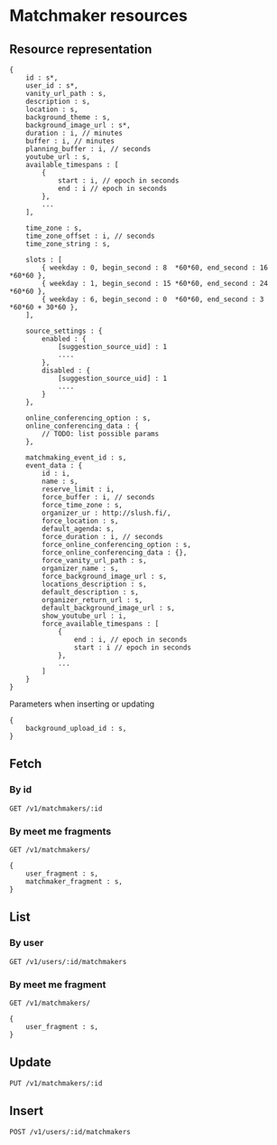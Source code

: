 # Matchmaker resources

## Resource representation

    {
        id : s*,
        user_id : s*,
        vanity_url_path : s,
        description : s,
        location : s,
        background_theme : s,
        background_image_url : s*,
        duration : i, // minutes
        buffer : i, // minutes
        planning_buffer : i, // seconds
        youtube_url : s,
        available_timespans : [
            {
                start : i, // epoch in seconds
                end : i // epoch in seconds
            },
            ...
        ],
        
        time_zone : s,
        time_zone_offset : i, // seconds
        time_zone_string : s,

        slots : [
            { weekday : 0, begin_second : 8  *60*60, end_second : 16 *60*60 },
            { weekday : 1, begin_second : 15 *60*60, end_second : 24 *60*60 },
            { weekday : 6, begin_second : 0  *60*60, end_second : 3  *60*60 + 30*60 },
        ],
        
        source_settings : {
            enabled : {
                [suggestion_source_uid] : 1
                ....
            },
            disabled : {
                [suggestion_source_uid] : 1
                ....
            }
        },
        
        online_conferencing_option : s,
        online_conferencing_data : {
            // TODO: list possible params
        },
        
        matchmaking_event_id : s,
        event_data : {
            id : i,
            name : s,
            reserve_limit : i,
            force_buffer : i, // seconds
            force_time_zone : s,
            organizer_ur : http://slush.fi/,
            force_location : s,
            default_agenda: s,
            force_duration : i, // seconds
            force_online_conferencing_option : s,
            force_online_conferencing_data : {},
            force_vanity_url_path : s,
            organizer_name : s,
            force_background_image_url : s,
            locations_description : s,
            default_description : s,
            organizer_return_url : s,
            default_background_image_url : s,
            show_youtube_url : i,
            force_available_timespans : [
                {
                    end : i, // epoch in seconds
                    start : i // epoch in seconds
                },
                ...
            ]
        }
    }

Parameters when inserting or updating

    {
        background_upload_id : s,
    }

## Fetch

### By id

    GET /v1/matchmakers/:id

### By meet me fragments

    GET /v1/matchmakers/

    {
        user_fragment : s,
        matchmaker_fragment : s,
    }

## List

### By user

    GET /v1/users/:id/matchmakers

### By meet me fragment

    GET /v1/matchmakers/

    {
        user_fragment : s,
    }

## Update

    PUT /v1/matchmakers/:id

## Insert

    POST /v1/users/:id/matchmakers
 
